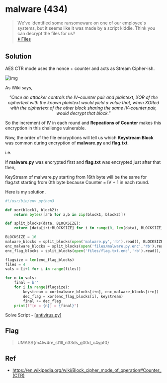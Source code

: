 # malware (434)
> We've identified some ransomeware on one of our employee's systems, but it seems like it was made by a script kiddie. Think you can decrypt the files for us? <br>
> [:arrow_down: Files](malware.zip)

## Solution
AES CTR mode uses the nonce + counter and acts as Stream Cipher-ish.

![img](https://upload.wikimedia.org/wikipedia/commons/thumb/4/4d/CTR_encryption_2.svg/902px-CTR_encryption_2.svg.png)

As Wiki says,

<p align="center"><i>
    "Once an attacker controls the IV–counter pair and plaintext, XOR of the ciphertext with the known plaintext would yield a value that,
    when XORed with the ciphertext of the other block sharing the same IV–counter pair, would decrypt that block."
</i></p>

So the increment of IV in each round and **Repeations of Counter** makes this encryption in this challenge vulnerable.

Now, the order of the file encryptions will tell us which **Keystream Block** was common during encryption of **malware.py** and **flag.txt**.

i.e.

If **malware.py** was encrypted first and **flag.txt** was encrypted just after that then,

KeyStream of malware.py starting from 16th byte will be the same for flag.txt starting from 0th byte because Counter = IV + 1 in each round.

Here is my solution.
```py
#!/usr/bin/env python3

def xor(block1, block2):
	return bytes([a^b for a,b in zip(block1, block2)])

def split_blocks(data, BLOCKSIZE):
	return [data[i:i+BLOCKSIZE] for i in range(0, len(data), BLOCKSIZE)]

BLOCKSIZE = 16
malware_blocks = split_blocks(open('malware.py','rb').read(), BLOCKSIZE)
enc_malware_blocks = split_blocks(open('files/malware.py.enc','rb').read(), BLOCKSIZE)
enc_flag_blocks = split_blocks(open('files/flag.txt.enc','rb').read(), BLOCKSIZE)

flagsize = len(enc_flag_blocks)
files = 4
vals = [i+1 for i in range(files)]

for n in vals:
	final = b''
	for i in range(flagsize):
		keystream = xor(malware_blocks[i+n], enc_malware_blocks[i+n])
		dec_flag = xor(enc_flag_blocks[i], keystream)
		final += dec_flag
	print(f"[n = {n}] = {final}")

```


Solve Script - [[antivirus.py]](antivirus.py)

## Flag
> UMASS{m4lw4re_st1ll_n33ds_g00d_c4ypt0}

## Ref
- https://en.wikipedia.org/wiki/Block_cipher_mode_of_operation#Counter_(CTR)
